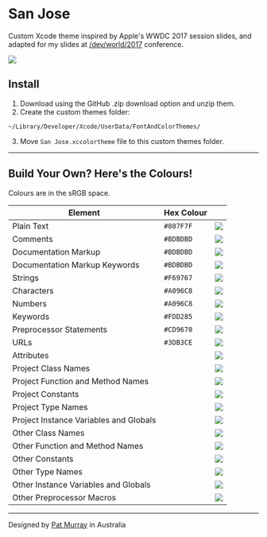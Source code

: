 # San Jose
Custom Xcode theme inspired by Apple's WWDC 2017 session slides, and adapted for my slides at [/dev/world/2017](http://2017.devworld.com.au) conference.

![](https://patmurraydev.github.io/San-Jose/example.png)

## Install
1. Download using the GitHub .zip download option and unzip them.
2. Create the custom themes folder: 
  ```
  ~/Library/Developer/Xcode/UserData/FontAndColorThemes/
  ```
3. Move `San Jose.xccolortheme` file to this custom themes folder.

------

## Build Your Own? Here's the Colours!

Colours are in the sRGB space. 

| Element                                	| Hex Colour 	|                                                   	|
|----------------------------------------	|------------	|---------------------------------------------------	|
| Plain Text                             	| `#807F7F`  	| ![](https://placehold.it/30/807F7F/000000?text=+) 	|
| Comments                               	| `#BDBDBD`   | ![](https://placehold.it/30/BDBDBD/000000?text=+) 	|
| Documentation Markup                   	| `#BDBDBD`   | ![](https://placehold.it/30/BDBDBD/000000?text=+) 	|
| Documentation Markup Keywords          	| `#BDBDBD`   | ![](https://placehold.it/30/BDBDBD/000000?text=+) 	|
| Strings                                	| `#F69767`  	| ![](https://placehold.it/30/F69767/000000?text=+) 	|
| Characters                             	| `#A096C8`  	| ![](https://placehold.it/30/A096C8/000000?text=+) 	|
| Numbers                                 | `#A096C8`  	| ![](https://placehold.it/30/A096C8/000000?text=+) 	|
| Keywords                               	| `#FDD285`  	| ![](https://placehold.it/30/FDD285/000000?text=+) 	|
| Preprocessor Statements                	| `#CD9670`  	| ![](https://placehold.it/30/CD9670/000000?text=+) 	|
| URLs                                   	| `#3DB3CE`  	| ![](https://placehold.it/30/3DB3CE/000000?text=+) 	|
| Attributes                             	|            	| ![](https://placehold.it/30/807F7F/000000?text=+) 	|
| Project Class Names                    	|            	| ![](https://placehold.it/30/807F7F/000000?text=+) 	|
| Project Function and Method Names      	|            	| ![](https://placehold.it/30/807F7F/000000?text=+) 	|
| Project Constants                      	|            	| ![](https://placehold.it/30/807F7F/000000?text=+) 	|
| Project Type Names                     	|            	| ![](https://placehold.it/30/807F7F/000000?text=+) 	|
| Project Instance Variables and Globals 	|            	| ![](https://placehold.it/30/807F7F/000000?text=+) 	|
| Other Class Names                      	|            	| ![](https://placehold.it/30/807F7F/000000?text=+) 	|
| Other Function and Method Names        	|            	| ![](https://placehold.it/30/807F7F/000000?text=+) 	|
| Other Constants                        	|             | ![](https://placehold.it/30/807F7F/000000?text=+) 	|
| Other Type Names                       	|            	| ![](https://placehold.it/30/807F7F/000000?text=+) 	|
| Other Instance Variables and Globals   	|            	| ![](https://placehold.it/30/807F7F/000000?text=+) 	|
| Other Preprocessor Macros              	|            	| ![](https://placehold.it/30/807F7F/000000?text=+) 	|




------

Designed by [Pat Murray](https://twitter.com/_patmurray) in Australia
